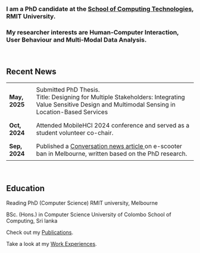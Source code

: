 
### I am a PhD candidate at the [School of Computing Technologies](https://www.rmit.edu.au/about/schools-colleges/computing-technologies), RMIT University. 
### My researcher interests are Human-Computer Interaction, User Behaviour and Multi-Modal Data Analysis.
<br>

## Recent News
<table style="border-collapse: collapse; width: 100%;">
  <tr>
    <td style="padding: 8px;"><strong>May, 2025</strong></td>
    <td style="padding: 8px;">Submitted PhD Thesis.<br> Title: Designing for Multiple Stakeholders: Integrating Value Sensitive Design and Multimodal Sensing in Location-Based Services</td>
  </tr>
  <tr>
    <td style="padding: 8px;"><strong>Oct, 2024</strong></td>
    <td style="padding: 8px;">Attended MobileHCI 2024 conference and served as a student volunteer co-chair.</td>
  </tr>
  <tr>
    <td style="padding: 8px;"><strong>Sep, 2024</strong></td>
    <td style="padding: 8px;">Published a <a href="https://theconversation.com/we-asked-melburnians-about-shared-e-scooters-their-responses-point-to-alternatives-to-the-city-councils-ban-237755" target="_blank">Conversation news article </a> on e-scooter ban in Melbourne, written based on the PhD research.</td>
  </tr>
</table>      

<br>

## Education
Reading PhD (Computer Science)
RMIT university, Melbourne

BSc. (Hons.) in Computer Science
University of Colombo School of Computing, Sri lanka


Check out my [Publications](/hiruni-nuwanthika-kegalle/publications/).

Take a look at my [Work Experiences](/hiruni-nuwanthika-kegalle/workexperience/).

